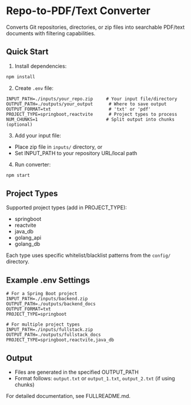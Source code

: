 # Repo-to-PDF/Text Converter

Converts Git repositories, directories, or zip files into searchable PDF/text documents with filtering capabilities.

## Quick Start

1. Install dependencies:

```bash
npm install
```

2. Create `.env` file:

```env
INPUT_PATH=./inputs/your_repo.zip     # Your input file/directory
OUTPUT_PATH=./outputs/your_output      # Where to save output
OUTPUT_FORMAT=txt                      # 'txt' or 'pdf'
PROJECT_TYPE=springboot,reactvite      # Project types to process
NUM_CHUNKS=1                          # Split output into chunks (optional)
```

3. Add your input file:

- Place zip file in `inputs/` directory, or
- Set INPUT_PATH to your repository URL/local path

4. Run converter:

```bash
npm start
```

## Project Types

Supported project types (add in PROJECT_TYPE):

- springboot
- reactvite
- java_db
- golang_api
- golang_db

Each type uses specific whitelist/blacklist patterns from the `config/` directory.

## Example .env Settings

```env
# For a Spring Boot project
INPUT_PATH=./inputs/backend.zip
OUTPUT_PATH=./outputs/backend_docs
OUTPUT_FORMAT=txt
PROJECT_TYPE=springboot

# For multiple project types
INPUT_PATH=./inputs/fullstack.zip
OUTPUT_PATH=./outputs/fullstack_docs
PROJECT_TYPE=springboot,reactvite,java_db
```

## Output

- Files are generated in the specified OUTPUT_PATH
- Format follows: `output.txt` or `output_1.txt`, `output_2.txt` (if using chunks)

For detailed documentation, see FULLREADME.md.

